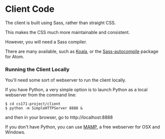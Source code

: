 # Client Code

The client is built using Sass, rather than straight CSS.

This makes the CSS much more maintainable and consistent.

However, you will need a Sass compiler.

There are many available, such as [Koala](http://koala-app.com/), or the
[Sass-autocompile](https://atom.io/packages/sass-autocompile) package for
Atom.

### Running the Client Locally

You'll need some sort of webserver to run the client locally.

If you have Python, a very simple option is to launch Python as a
local webserver from the command line:
```
$ cd cs171-project/client
$ python -m SimpleHTTPServer 8888 &
```

and then in your browser, go to http://localhost:8888


If you don't have Python, you can use [MAMP](https://www.mamp.info/en/),
a free webserver for OSX and Windows.

